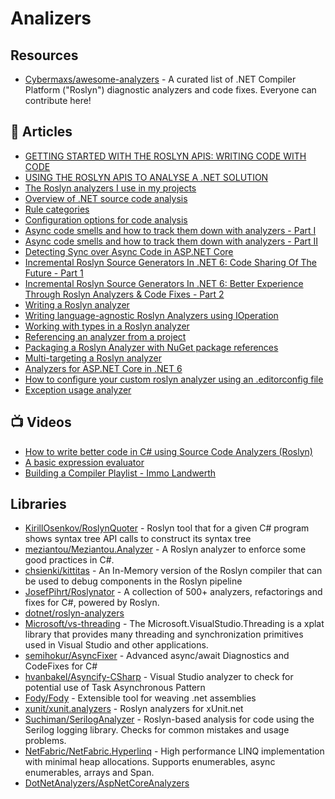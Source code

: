 # Analizers

## Resources
- [Cybermaxs/awesome-analyzers](https://github.com/Cybermaxs/awesome-analyzers) - A curated list of .NET Compiler Platform ("Roslyn") diagnostic analyzers and code fixes. Everyone can contribute here!

## 📕 Articles

- [GETTING STARTED WITH THE ROSLYN APIS: WRITING CODE WITH CODE](https://www.stevejgordon.co.uk/getting-started-with-the-roslyn-apis-writing-code-with-code)
- [USING THE ROSLYN APIS TO ANALYSE A .NET SOLUTION](https://www.stevejgordon.co.uk/using-the-roslyn-apis-to-analyse-a-dotnet-solution)
- [The Roslyn analyzers I use in my projects](https://www.meziantou.net/the-roslyn-analyzers-i-use.htm)
- [Overview of .NET source code analysis](https://docs.microsoft.com/en-us/dotnet/fundamentals/code-analysis/overview)
- [Rule categories](https://docs.microsoft.com/en-us/dotnet/fundamentals/code-analysis/categories)
- [Configuration options for code analysis](https://docs.microsoft.com/en-us/dotnet/fundamentals/code-analysis/configuration-options)
- [Async code smells and how to track them down with analyzers - Part I](https://cezarypiatek.github.io/post/async-analyzers-p1/)
- [Async code smells and how to track them down with analyzers - Part II](https://cezarypiatek.github.io/post/async-analyzers-p2/)
- [Detecting Sync over Async Code in ASP.NET Core](https://codeopinion.com/detecting-sync-over-async-code-in-asp-net-core/)
- [Incremental Roslyn Source Generators In .NET 6: Code Sharing Of The Future - Part 1](https://www.thinktecture.com/en/net/roslyn-source-generators-introduction/)
- [Incremental Roslyn Source Generators In .NET 6: Better Experience Through Roslyn Analyzers & Code Fixes - Part 2](https://www.thinktecture.com/en/net/roslyn-source-generators-analyzers-code-fixes/)
- [Writing a Roslyn analyzer](https://www.meziantou.net/writing-a-roslyn-analyzer.htm)
- [Writing language-agnostic Roslyn Analyzers using IOperation](https://www.meziantou.net/writing-a-language-agnostic-roslyn-analyzer-using-ioperation.htm)
- [Working with types in a Roslyn analyzer](https://www.meziantou.net/working-with-types-in-a-roslyn-analyzer.htm)
- [Referencing an analyzer from a project](https://www.meziantou.net/referencing-an-analyzer-from-a-project.htm)
- [Packaging a Roslyn Analyzer with NuGet package references](https://www.meziantou.net/packaging-a-roslyn-analyzer-with-nuget-dependencies.htm)
- [Multi-targeting a Roslyn analyzer](https://www.meziantou.net/multi-targeting-a-roslyn-analyzer.htm)
- [Analyzers for ASP.NET Core in .NET 6 ](https://andrewlock.net/exploring-dotnet-6-part-7-analyzers-for-minimal-apis/)
- [How to configure your custom roslyn analyzer using an .editorconfig file](https://www.mytechramblings.com/posts/configure-roslyn-analyzers-using-editorconfig/)
- [Exception usage analyzer](https://cezarypiatek.github.io/post/exceptions-usages-analyzer/)
## 📺 Videos
- [How to write better code in C# using Source Code Analyzers (Roslyn)](https://www.youtube.com/watch?v=K6MyJJSm1MI)
- [A basic expression evaluator](https://www.youtube.com/watch?v=wgHIkdUQbp0)
- [Building a Compiler Playlist - Immo Landwerth](https://www.youtube.com/playlist?list=PLRAdsfhKI4OWNOSfS7EUu5GRAVmze1t2y)
## Libraries
- [KirillOsenkov/RoslynQuoter](https://github.com/KirillOsenkov/RoslynQuoter) - Roslyn tool that for a given C# program shows syntax tree API calls to construct its syntax tree
- [meziantou/Meziantou.Analyzer](https://github.com/meziantou/Meziantou.Analyzer) - A Roslyn analyzer to enforce some good practices in C#.
- [chsienki/kittitas](https://github.com/chsienki/kittitas) - An In-Memory version of the Roslyn compiler that can be used to debug components in the Roslyn pipeline
- [JosefPihrt/Roslynator](https://github.com/JosefPihrt/Roslynator) - A collection of 500+ analyzers, refactorings and fixes for C#, powered by Roslyn.
- [dotnet/roslyn-analyzers](https://github.com/dotnet/roslyn-analyzers)
- [Microsoft/vs-threading](https://github.com/Microsoft/vs-threading) - The Microsoft.VisualStudio.Threading is a xplat library that provides many threading and synchronization primitives used in Visual Studio and other applications.
- [semihokur/AsyncFixer](https://github.com/semihokur/AsyncFixer) - Advanced async/await Diagnostics and CodeFixes for C#
- [hvanbakel/Asyncify-CSharp](https://github.com/hvanbakel/Asyncify-CSharp) - Visual Studio analyzer to check for potential use of Task Asynchronous Pattern
- [Fody/Fody](https://github.com/Fody/Fody) - Extensible tool for weaving .net assemblies
- [xunit/xunit.analyzers](https://github.com/xunit/xunit.analyzers) - Roslyn analyzers for xUnit.net 
- [Suchiman/SerilogAnalyzer](https://github.com/Suchiman/SerilogAnalyzer) - Roslyn-based analysis for code using the Serilog logging library. Checks for common mistakes and usage problems.
- [NetFabric/NetFabric.Hyperlinq](https://github.com/NetFabric/NetFabric.Hyperlinq) - High performance LINQ implementation with minimal heap allocations. Supports enumerables, async enumerables, arrays and Span<T>.
- [DotNetAnalyzers/AspNetCoreAnalyzers](https://github.com/DotNetAnalyzers/AspNetCoreAnalyzers)